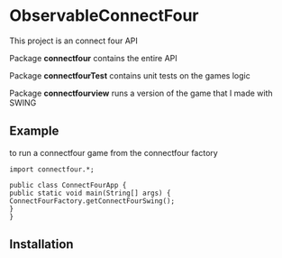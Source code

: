 ObservableConnectFour
===
This project is an connect four API

Package **connectfour** contains the entire API

Package **connectfourTest** contains unit tests on the games logic

Package **connectfourview** runs a version of the game that I made with SWING

Example
---
to run a connectfour game from the connectfour factory
```
import connectfour.*;

public class ConnectFourApp {
public static void main(String[] args) {
ConnectFourFactory.getConnectFourSwing();
}
}
```

Installation
---
